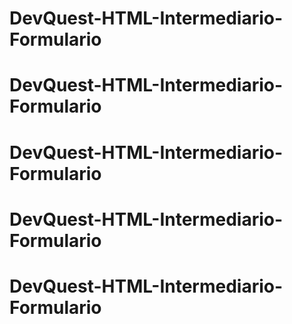 # DevQuest-HTML-Intermediario-Formulario
# DevQuest-HTML-Intermediario-Formulario
# DevQuest-HTML-Intermediario-Formulario
# DevQuest-HTML-Intermediario-Formulario
# DevQuest-HTML-Intermediario-Formulario
